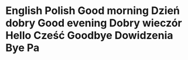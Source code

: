 <h1 style="color:darkred> <strong> On this page you will be able to learn basic Polish phrases <strong> </h1>
         
<h2>Greetings</h2>
<table style="color:darkred;">
  <tr>
    <th>English</th>
    <th>Polish</th>
  </tr>
  <tr>
    <th>Good morning</th>
    <th>Dzień dobry</th>
  </tr>
  <tr>
    <th>Good evening</th>
    <th>Dobry wieczór</th>
  </tr>
  <tr>
    <th>Hello</th>
    <th>Cześć</th>
  </tr>
<tr>
    <th>Goodbye</th>
    <th>Dowidzenia</th>
  </tr>
 <tr>
    <th>Bye</th>
    <th>Pa</th>
  </tr>
</table>
